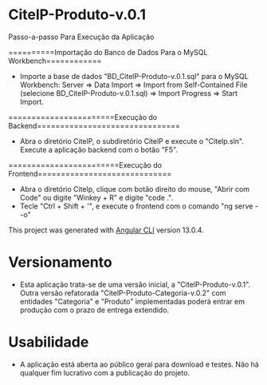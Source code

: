 # CitelP-Produto-v.0.1

Passo-a-passo Para Execução da Aplicação

==========Importação do Banco de Dados Para o MySQL Workbench============

- Importe a base de dados "BD_CitelP-Produto-v.0.1.sql" para o MySQL Workbench: Server => Data Import => Import from Self-Contained File (selecione BD_CitelP-Produto-v.0.1.sql) => Import Progress => Start Import.

=======================Execução do Backend===============================

- Abra o diretório CitelP, o subdiretório CitelP e execute o "Citelp.sln". Execute a aplicação backend com o botão "F5".


========================Execução do Frontend=============================

- Abra o diretório Citelp, clique com botão direito do mouse, "Abrir com Code" ou digite "Winkey + R" e digite "code .".
- Tecle "Ctrl + Shift + '", e execute o frontend com o comando "ng serve --o"

This project was generated with [Angular CLI](https://github.com/angular/angular-cli) version 13.0.4.


# Versionamento

- Esta aplicação trata-se de uma versão inicial, a "CitelP-Produto-v.0.1". Outra versão refatorada "CitelP-Produto-Categoria-v.0.2" com entidades "Categoria" e "Produto" implementadas poderá entrar em produção com o prazo de entrega extendido.

# Usabilidade 

- A aplicação está aberta ao público geral para download e testes. Não há qualquer fim lucrativo com a publicação do projeto.



